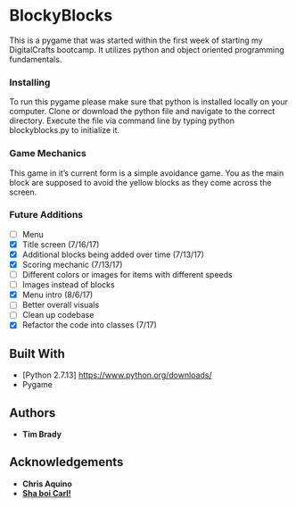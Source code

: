 # BlockyBlocks

This is a pygame that was started within the first week of starting my DigitalCrafts bootcamp. It utilizes python and object oriented programming fundamentals.

### Installing

To run this pygame please make sure that python is installed locally on your computer. Clone or download the python file and navigate to the correct directory. Execute the file via command line by typing python blockyblocks.py to initialize it.

### Game Mechanics

This game in it’s current form is a simple avoidance game. You as the main block are supposed to avoid the yellow blocks as they come across the screen.

### Future Additions

- [ ] Menu
- [x] Title screen (7/16/17)
- [x] Additional blocks being added over time (7/13/17)
- [x] Scoring mechanic (7/13/17)
- [ ] Different colors or images for items with different speeds
- [ ] Images instead of blocks
- [x] Menu intro (8/6/17)  
- [ ] Better overall visuals
- [ ] Clean up codebase
- [x] Refactor the code into classes (7/17)

## Built With

* [Python 2.7.13] https://www.python.org/downloads/
* Pygame

## Authors

* **Tim Brady**

## Acknowledgements
 * **Chris Aquino**
 * [**Sha boi Carl!**](https://github.com/mutebard)
